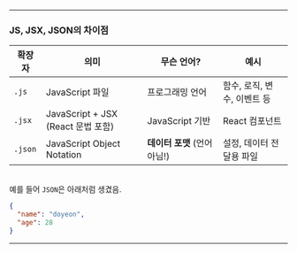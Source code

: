 

---
### JS, JSX, JSON의 차이점


확장자 | 의미 | 무슨 언어? | 예시 |
-------|------|-----------|-----|
 `.js` | JavaScript 파일 | 프로그래밍 언어 | 함수, 로직, 변수, 이벤트 등|
`.jsx` | JavaScript + JSX (React 문법 포함) | JavaScript 기반 | React 컴포넌트|
`.json`| JavaScript Object Notation | **데이터 포맷** (언어 아님!) | 설정, 데이터 전달용 파일|  

<br> 예를 들어 `JSON`은 아래처럼 생겼음.  


```json
{
  "name": "doyeon",
  "age": 28
}
```
---



